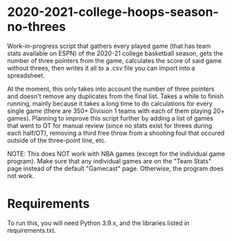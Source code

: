 # 2020-2021-college-hoops-season-no-threes
Work-in-progress script that gathers every played game (that has team stats available on ESPN) of the 2020-21 college basketball season, gets the number of three pointers from the game, calculates the score of said game without threes, then writes it all to a .csv file you can import into a spreadsheet.

At the moment, this only takes into account the number of three pointers and doesn't remove any duplicates from the final list. Takes a while to finish running, mainly because it takes a long time to do calculations for every single game (there are 350+ Division 1 teams with each of them playing 20+ games). Planning to improve this script further by adding a list of games that went to OT for manual review (since no stats exist for threes during each half/OT), removing a third free throw from a shooting foul that occured outside of the three-point line, etc.

NOTE: This does NOT work with NBA games (except for the individual game program). Make sure that any individual games are on the "Team Stats" page instead of the default "Gamecast" page. Otherwise, the program does not work.

# Requirements
To run this, you will need Python 3.9.x, and the libraries listed in requirements.txt.
